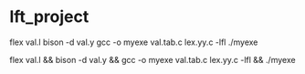 # lft_project

flex val.l 
bison -d val.y 
gcc -o myexe val.tab.c lex.yy.c -lfl 
./myexe




flex val.l && bison -d val.y && gcc -o myexe val.tab.c lex.yy.c -lfl && ./myexe
